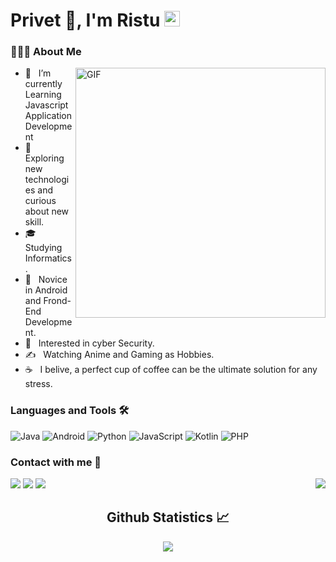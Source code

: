 # Privet 👋, I'm Ristu <img src="https://github.com/souvikguria98/souvikguria98/blob/master/Hi.gif" width="25"></h2>

<!-- <img hight="400" width="400" alt="GIF" align="center" src="https://media.giphy.com/media/HEFATVQvnjXg3vCGPu/giphy.gif"> -->

<h3> 👨🏻‍💻 About Me </h3>
<img align="right" alt="GIF" src="https://media.giphy.com/media/du3J3cXyzhj75IOgvA/giphy.gif" width="400"/>

- 🔭 &nbsp; I’m currently Learning Javascript Application Development
- 🤔 &nbsp; Exploring new technologies and curious about new skill.
- 🎓 &nbsp; Studying Informatics.
- 💼 &nbsp; Novice in Android and Frond-End Development.
- 🌱 &nbsp; Interested in cyber Security.
- ✍️ &nbsp; Watching Anime and Gaming as Hobbies.
- ☕ &nbsp; I belive, a perfect cup of coffee can be the ultimate solution for any stress.

### Languages and Tools 🛠 

![Java](http://img.shields.io/badge/-Java-5B4638?style=flat-square&logo=java&logoColor=ffffff)
![Android](https://img.shields.io/badge/Android-3DDC84?style=flat-square&logo=android&logoColor=white)
![Python](http://img.shields.io/badge/-Python-3776AB?style=flat-square&logo=python&logoColor=ffffff)
![JavaScript](https://img.shields.io/badge/-JavaScript-%23F7DF1C?style=flat-square&logo=javascript&logoColor=000000&labelColor=%23F7DF1C&color=%23FFCE5A)
![Kotlin](https://img.shields.io/badge/Kotlin-0095D5?&style=flat-square&logo=kotlin&logoColor=white)
![PHP](https://img.shields.io/badge/PHP-777BB4?style=flat-square&logo=php&logoColor=white)



### Contact with me 📝

 <img align="right" src="http://estruyf-github.azurewebsites.net/api/VisitorHit?user=Bgstatic&repo=Bgstatic&countColorcountColor&countColor=%237B1E7B"/>

[<img src="https://img.shields.io/badge/linkedin-%230077B5.svg?&style=for-the-badge&logo=linkedin&logoColor=white" />](https://www.linkedin.com/in/alfansyahgg/) [<img src = "https://img.shields.io/badge/twitter-%2320A1F1.svg?&style=for-the-badge&logo=twitter&logoColor=white">](https://twitter.com/AlfansyahNP/)  [<img src = "https://img.shields.io/badge/facebook-%2320A1F1.svg?&style=for-the-badge&logo=facebook&logoColor=white">](https://facebook.com/alfansyahgg)



 <h2 align="center"> Github Statistics 📈 </h2>
  <div align="center"> 
<!-- <a href="">
      <img align="center" src="https://github-readme-stats-sigma-five.vercel.app/api?username=alfansyahgg&show_icons=true&include_all_commits=true&count_private=true&theme=react&line_height=40" />
    </a> -->
    <a href="">
      <img align="center" src="https://github-readme-stats.vercel.app/api/top-langs/?username=alfansyahgg&theme=react&line_height=40&hide=css"/>
    </a>
</div
